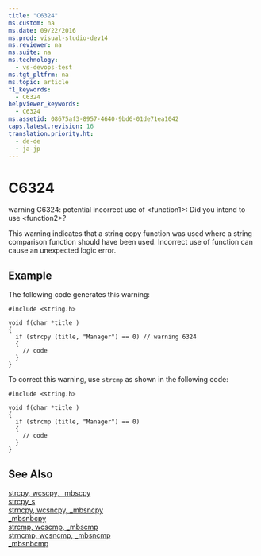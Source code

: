```yaml
---
title: "C6324"
ms.custom: na
ms.date: 09/22/2016
ms.prod: visual-studio-dev14
ms.reviewer: na
ms.suite: na
ms.technology: 
  - vs-devops-test
ms.tgt_pltfrm: na
ms.topic: article
f1_keywords: 
  - C6324
helpviewer_keywords: 
  - C6324
ms.assetid: 08675af3-8957-4640-9bd6-01de71ea1042
caps.latest.revision: 16
translation.priority.ht: 
  - de-de
  - ja-jp
---
```

# C6324
warning C6324: potential incorrect use of <function1\>: Did you intend to use <function2\>?  
  
 This warning indicates that a string copy function was used where a string comparison function should have been used. Incorrect use of function can cause an unexpected logic error.  
  
## Example  
 The following code generates this warning:  
  
```  
#include <string.h>  
  
void f(char *title )  
{  
  if (strcpy (title, "Manager") == 0) // warning 6324  
  {  
    // code  
  }  
}  
```  
  
 To correct this warning, use `strcmp` as shown in the following code:  
  
```  
#include <string.h>  
  
void f(char *title )  
{  
  if (strcmp (title, "Manager") == 0)   
  {  
    // code  
  }  
}  
```  
  
## See Also  
 [strcpy, wcscpy, _mbscpy](../vs140/strcpy--wcscpy--_mbscpy.md)   
 [strcpy_s](../vs140/strcpy_s--wcscpy_s--_mbscpy_s.md)   
 [strncpy, wcsncpy, _mbsncpy](../vs140/strncpy--_strncpy_l--wcsncpy--_wcsncpy_l--_mbsncpy--_mbsncpy_l.md)   
 [_mbsnbcpy](../vs140/_mbsnbcpy--_mbsnbcpy_l.md)   
 [strcmp, wcscmp, _mbscmp](../vs140/strcmp--wcscmp--_mbscmp.md)   
 [strncmp, wcsncmp, _mbsncmp](../vs140/strncmp--wcsncmp--_mbsncmp--_mbsncmp_l.md)   
 [_mbsnbcmp](../vs140/_mbsnbcmp--_mbsnbcmp_l.md)